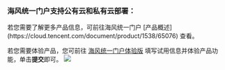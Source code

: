 ### 海风统一门户支持公有云和私有云部署：
<dx-alert infotype="explain" title="">
若您需要了解更多产品信息，可前往海风统一门户 [产品概述](https://cloud.tencent.com/document/product/1538/65076) 查看。
</dx-alert>

若您需要体验产品，您可前往 [海风统一门户体验版](https://tmpl.cloud.tencent.com) 填写试用信息并体验产品功能，单击**提交**即可。
![](https://qcloudimg.tencent-cloud.cn/raw/beb53f8d4b916935f1396d99da695e46.png)
